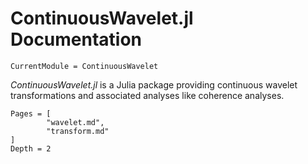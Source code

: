 # ContinuousWavelet.jl Documentation

```@meta
CurrentModule = ContinuousWavelet
```

*ContinuousWavelet.jl* is a Julia package providing continuous wavelet transformations and
associated analyses like coherence analyses.

```@contents
Pages = [
        "wavelet.md",
        "transform.md"
]
Depth = 2
```
